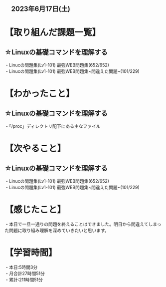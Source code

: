## 　2023年6月17日(土)
# 【取り組んだ課題一覧】
## ☆Linuxの基礎コマンドを理解する
・Linucの問題集(Lv1-101) 最強WEB問題集(652/652)<br>
・Linucの問題集(Lv1-101) 最強WEB問題集~間違えた問題~(101/229)
# 【わかったこと】
## ☆Linuxの基礎コマンドを理解する
・「/proc」ディレクトリ配下にある主なファイル
# 【次やること】
## ☆Linuxの基礎コマンドを理解する
・Linucの問題集(Lv1-101) 最強WEB問題集(652/652)<br>
・Linucの問題集(Lv1-101) 最強WEB問題集~間違えた問題~(101/229)
# 【感じたこと】
・本日で一旦一通りの問題を終えることはできました。明日から間違えてしまった問題に取り組み理解を深めていきたいと思います。
# 【学習時間】
・本日:5時間3分<br>
・月合計27時間51分<br>
・累計:211時間51分
